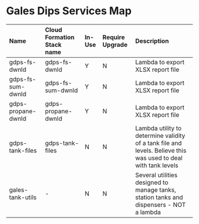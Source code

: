 # Gales Dips Services Map

| Name | Cloud Formation Stack name | In-Use | Require Upgrade | Description|
| :------ | :--- | :--- | :--- | :--------- |
| gdps-fs-dwnld | gdps-fs-dwnld | Y | N | Lambda to export XLSX report file |
| gdps-fs-sum-dwnld | gdps-fs-sum-dwnld | Y | N | Lambda to export XLSX report file |
| gdps-propane-dwnld | gdps-propane-dwnld | Y | N | Lambda to export XLSX report file |
| gdps-tank-files | gdps-tank-files | N | N | Lambda utility to determine validity of a tank file and levels. Believe this was used to deal with tank levels |
| gales-tank-utils | - | N | N | Several utilities designed to manage tanks, station tanks and dispensers - NOT a lambda |
